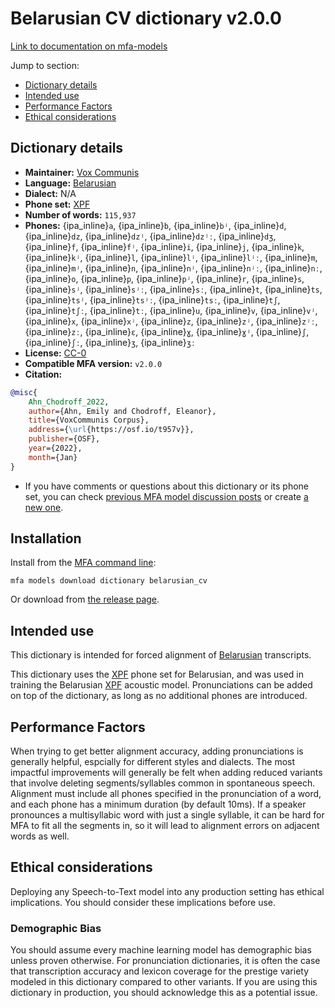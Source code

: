 
# Belarusian CV dictionary v2.0.0

[Link to documentation on mfa-models](https://mfa-models.readthedocs.io/en/main/dictionary/belarusian_cv.html)

Jump to section:

- [Dictionary details](#dictionary-details)
- [Intended use](#intended-use)
- [Performance Factors](#performance-factors)
- [Ethical considerations](#ethical-considerations)

## Dictionary details

- **Maintainer:** [Vox Communis](https://osf.io/t957v/)
- **Language:** [Belarusian](https://en.wikipedia.org/wiki/Belarusian_language)
- **Dialect:** N/A
- **Phone set:** [XPF](https://github.com/CohenPr-XPF/XPF)
- **Number of words:** `115,937`
- **Phones:** {ipa_inline}`a`, {ipa_inline}`b`, {ipa_inline}`bʲ`, {ipa_inline}`d`, {ipa_inline}`dz`, {ipa_inline}`dzʲ`, {ipa_inline}`dzʲː`, {ipa_inline}`dʒ`, {ipa_inline}`f`, {ipa_inline}`fʲ`, {ipa_inline}`i`, {ipa_inline}`j`, {ipa_inline}`k`, {ipa_inline}`kʲ`, {ipa_inline}`l`, {ipa_inline}`lʲ`, {ipa_inline}`lʲː`, {ipa_inline}`m`, {ipa_inline}`mʲ`, {ipa_inline}`n`, {ipa_inline}`nʲ`, {ipa_inline}`nʲː`, {ipa_inline}`nː`, {ipa_inline}`o`, {ipa_inline}`p`, {ipa_inline}`pʲ`, {ipa_inline}`r`, {ipa_inline}`s`, {ipa_inline}`sʲ`, {ipa_inline}`sʲː`, {ipa_inline}`sː`, {ipa_inline}`t`, {ipa_inline}`ts`, {ipa_inline}`tsʲ`, {ipa_inline}`tsʲː`, {ipa_inline}`tsː`, {ipa_inline}`tʃ`, {ipa_inline}`tʃː`, {ipa_inline}`tː`, {ipa_inline}`u`, {ipa_inline}`v`, {ipa_inline}`vʲ`, {ipa_inline}`x`, {ipa_inline}`xʲ`, {ipa_inline}`z`, {ipa_inline}`zʲ`, {ipa_inline}`zʲː`, {ipa_inline}`zː`, {ipa_inline}`ɛ`, {ipa_inline}`ɣ`, {ipa_inline}`ɣʲ`, {ipa_inline}`ʃ`, {ipa_inline}`ʃː`, {ipa_inline}`ʒ`, {ipa_inline}`ʒː`
- **License:** [CC-0](https://creativecommons.org/publicdomain/zero/1.0/)
- **Compatible MFA version:** `v2.0.0`
- **Citation:**

```bibtex
@misc{
	Ahn_Chodroff_2022,
	author={Ahn, Emily and Chodroff, Eleanor},
	title={VoxCommunis Corpus},
	address={\url{https://osf.io/t957v}},
	publisher={OSF},
	year={2022},
	month={Jan}
}
```

- If you have comments or questions about this dictionary or its phone set, you can check [previous MFA model discussion posts](https://github.com/MontrealCorpusTools/mfa-models/discussions?discussions_q=Belarusian+CV+dictionary+v2.0.0) or create [a new one](https://github.com/MontrealCorpusTools/mfa-models/discussions/new).

## Installation

Install from the [MFA command line](https://montreal-forced-aligner.readthedocs.io/en/latest/user_guide/models/index.html):

```
mfa models download dictionary belarusian_cv
```

Or download from [the release page](https://github.com/MontrealCorpusTools/mfa-models/releases/tag/dictionary-belarusian_cv-v2.0.0).

## Intended use

This dictionary is intended for forced alignment of [Belarusian](https://en.wikipedia.org/wiki/Belarusian_language) transcripts.

This dictionary uses the [XPF](https://github.com/CohenPr-XPF/XPF) phone set for Belarusian, and was used in training the Belarusian [XPF](https://github.com/CohenPr-XPF/XPF) acoustic model.
Pronunciations can be added on top of the dictionary, as long as no additional phones are introduced.

## Performance Factors

When trying to get better alignment accuracy, adding pronunciations is generally helpful, espcially for different styles and dialects.
The most impactful improvements will generally be felt when adding reduced variants that
involve deleting segments/syllables common in spontaneous speech.  Alignment must include all phones specified in the pronunciation of a word, and each phone has
a minimum duration (by default 10ms). If a speaker pronounces a multisyllabic word with just a single syllable, it can be hard for MFA to fit all the segments in,
so it will lead to alignment errors on adjacent words as well.

## Ethical considerations

Deploying any Speech-to-Text model into any production setting has ethical implications. You should consider these implications before use.

### Demographic Bias

You should assume every machine learning model has demographic bias unless proven otherwise.
For pronunciation dictionaries, it is often the case that transcription accuracy and lexicon coverage for the prestige variety modeled in this dictionary compared to other variants.
If you are using this dictionary in production, you should acknowledge this as a potential issue.
